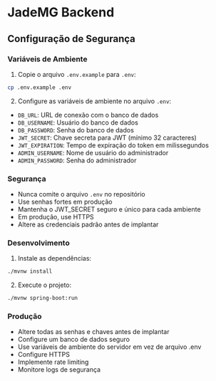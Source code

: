 # JadeMG Backend

## Configuração de Segurança

### Variáveis de Ambiente
1. Copie o arquivo `.env.example` para `.env`:
```bash
cp .env.example .env
```

2. Configure as variáveis de ambiente no arquivo `.env`:
- `DB_URL`: URL de conexão com o banco de dados
- `DB_USERNAME`: Usuário do banco de dados
- `DB_PASSWORD`: Senha do banco de dados
- `JWT_SECRET`: Chave secreta para JWT (mínimo 32 caracteres)
- `JWT_EXPIRATION`: Tempo de expiração do token em milissegundos
- `ADMIN_USERNAME`: Nome de usuário do administrador
- `ADMIN_PASSWORD`: Senha do administrador

### Segurança
- Nunca comite o arquivo `.env` no repositório
- Use senhas fortes em produção
- Mantenha o JWT_SECRET seguro e único para cada ambiente
- Em produção, use HTTPS
- Altere as credenciais padrão antes de implantar

### Desenvolvimento
1. Instale as dependências:
```bash
./mvnw install
```

2. Execute o projeto:
```bash
./mvnw spring-boot:run
```

### Produção
- Altere todas as senhas e chaves antes de implantar
- Configure um banco de dados seguro
- Use variáveis de ambiente do servidor em vez de arquivo .env
- Configure HTTPS
- Implemente rate limiting
- Monitore logs de segurança 